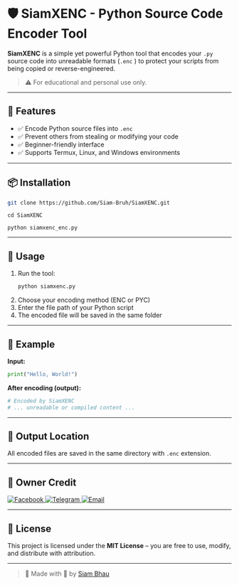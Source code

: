 # 🛡️ SiamXENC - Python Source Code Encoder Tool

**SiamXENC** is a simple yet powerful Python tool that encodes your `.py` source code into unreadable formats (`.enc` ) to protect your scripts from being copied or reverse-engineered.

> ⚠️ For educational and personal use only.

---

## 🔰 Features

- ✅ Encode Python source files into `.enc` 
- ✅ Prevent others from stealing or modifying your code
- ✅ Beginner-friendly interface
- ✅ Supports Termux, Linux, and Windows environments

---

## 📦 Installation

```bash
git clone https://github.com/Siam-Bruh/SiamXENC.git
```
```
cd SiamXENC
```
```
python siamxenc_enc.py
```

---

## 🚀 Usage

1. Run the tool:
   ```bash
   python siamxenc.py
   ```
2. Choose your encoding method (ENC or PYC)
3. Enter the file path of your Python script
4. The encoded file will be saved in the same folder

---

## 🧪 Example

**Input:**
```python
print("Hello, World!")
```

**After encoding (output):**
```python
# Encoded by SiamXENC
# ... unreadable or compiled content ...
```

---

## 📁 Output Location

All encoded files are saved in the same directory with `.enc` extension.

---

## 👑 Owner Credit

<p align="left">
  <a href="https://facebook.com/SiamBhau69" target="_blank">
    <img src="https://img.shields.io/badge/Facebook-1877F2?style=for-the-badge&logo=facebook&logoColor=white" alt="Facebook">
  </a>
  <a href="https://t.me/SiamBhau" target="_blank">
    <img src="https://img.shields.io/badge/Telegram-0088cc?style=for-the-badge&logo=telegram&logoColor=white" alt="Telegram">
  </a>
  <a href="mailto:smd440046@gmail.com" target="_blank">
    <img src="https://img.shields.io/badge/Email-D14836?style=for-the-badge&logo=gmail&logoColor=white" alt="Email">
  </a>
</p>

---

## 📜 License

This project is licensed under the **MIT License** – you are free to use, modify, and distribute with attribution.

---

> 🔐 Made with 💖 by [Siam Bhau](https://github.com/Siam-Bruh)
